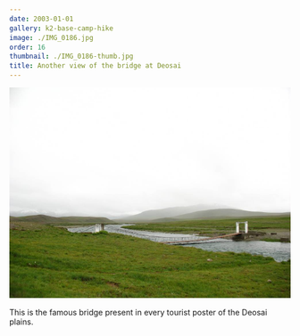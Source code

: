 ```yaml
---
date: 2003-01-01
gallery: k2-base-camp-hike
image: ./IMG_0186.jpg
order: 16
thumbnail: ./IMG_0186-thumb.jpg
title: Another view of the bridge at Deosai
---
```


![Another view of the bridge at Deosai](./IMG_0186.jpg)

This is the famous bridge present in every tourist poster of the Deosai plains.
